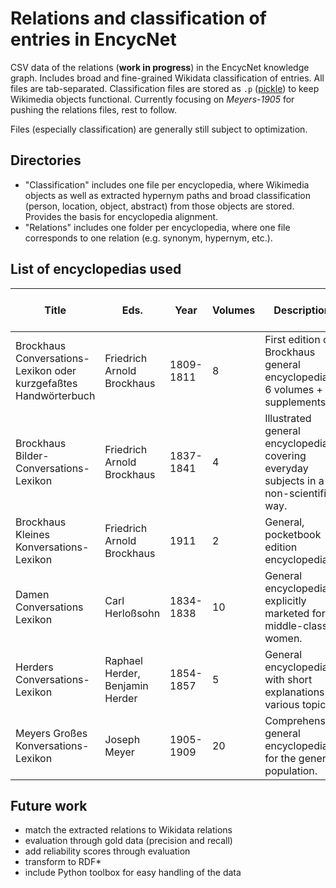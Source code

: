 # Relations and classification of entries in EncycNet
CSV data of the relations (**work in progress**) in the EncycNet knowledge graph. Includes broad and fine-grained Wikidata classification of entries. All files are tab-separated. Classification files are stored as `.p` ([pickle](https://wiki.python.org/moin/UsingPickle)) to keep Wikimedia objects functional.
Currently focusing on *Meyers-1905* for pushing the relations files, rest to follow.

Files (especially classification) are generally still subject to optimization.

## Directories
* "Classification" includes one file per encyclopedia, where Wikimedia objects as well as extracted hypernym paths and broad classification (person, location, object, abstract) from those objects are stored. Provides the basis for encyclopedia alignment.
* "Relations" includes one folder per encyclopedia, where one file corresponds to one relation (e.g. synonym, hypernym, etc.).

## List of encyclopedias used

| Title                                                                    | Eds.                                      | Year      | Volumes | Description                                                                                                       | Number of entries | Number of tokens |
|--------------------------------------------------------------------------|-------------------------------------------|-----------|---------|-------------------------------------------------------------------------------------------------------------------|-------------------|------------------|
| Brockhaus Conversations-Lexikon oder kurzgefaßtes Handwörterbuch         | Friedrich Arnold Brockhaus                | 1809-1811 | 8       | First edition of Brockhaus general encyclopedia: 6 volumes + 2 supplements.                                                | 6,960             | 1,186,000        |
| Brockhaus Bilder-Conversations-Lexikon                                   | Friedrich Arnold Brockhaus                | 1837-1841 | 4       | Illustrated general encyclopedia covering everyday subjects in a non-scientific way.                              | 7,049             | 2,604,000        |
| Brockhaus Kleines Konversations-Lexikon                                  | Friedrich Arnold Brockhaus                | 1911      | 2       | General, pocketbook edition encyclopedia.                                                                         | 82,780            | 2,434,000        |
| Damen Conversations Lexikon                                              | Carl Herloßsohn                           | 1834-1838 | 10      | General encyclopedia explicitly marketed for middle-class women.                                                  | 7,099             | 1,461,000        |
| Herders Conversations-Lexikon                                            | Raphael Herder, Benjamin Herder           | 1854-1857 | 5       | General encyclopedia with short explanations of various topics.                                                   | 39,755            | 2,256,000        |
| Meyers Großes Konversations-Lexikon                                      | Joseph Meyer                              | 1905-1909 | 20      | Comprehensive general encyclopedia  for the general population.                                                   | 156,264           | 17,437,000       |

## Future work
* match the extracted relations to Wikidata relations
* evaluation through gold data (precision and recall)
* add reliability scores through evaluation
* transform to RDF*
* include Python toolbox for easy handling of the data
